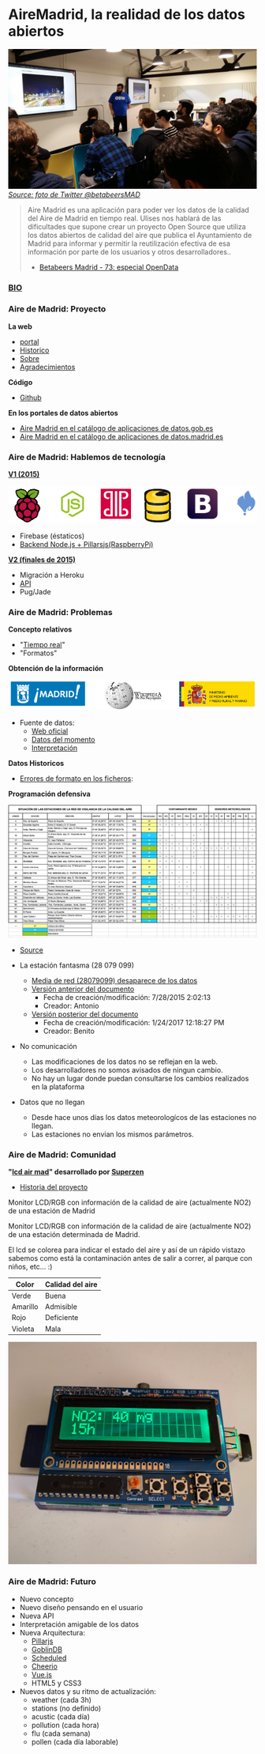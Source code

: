 # AireMadrid, la realidad de los datos abiertos

![foto](assets/evento.jpg)
*[Source: foto de Twitter @betabeersMAD](https://twitter.com/betabeersMAD/status/842443319275868160)*


> Aire Madrid es una aplicación para poder ver los datos de la calidad del Aire de Madrid en tiempo real. Ulises nos hablará de las dificultades que supone crear un proyecto Open Source que utiliza los datos abiertos de calidad del aire que publica el Ayuntamiento de Madrid para informar y permitir la reutilización efectiva de esa información por parte de los usuarios y otros desarrolladores..
> - [Betabeers Madrid - 73: especial OpenData](https://betabeers.com/event/betabeers-madrid-73-especial-opendata-5201/)


### [BIO](bio.md)

### Aire de Madrid: Proyecto

**La web**
- [portal](http://airemadrid.herokuapp.com)
- [Historico](http://airemadrid.herokuapp.com/historico)
- [Sobre](http://airemadrid.herokuapp.com/sobre)
- [Agradecimientos](http://airemadrid.herokuapp.com/agradecimientos)

**Código**
- [Github](https://github.com/UlisesGascon/Aire-Madrid)

**En los portales de datos abiertos**
- [Aire Madrid en el catálogo de aplicaciones de datos.gob.es](http://datos.gob.es/es/node/473)
- [Aire Madrid en el catálogo de aplicaciones de datos.madrid.es](http://datos.madrid.es/portal/site/egob/menuitem.400a817358ce98c34e937436a8a409a0/?page=0&vgnextoid=994612b9ace9f310VgnVCM100000171f5a0aRCRD&vgnextchannel=994612b9ace9f310VgnVCM100000171f5a0aRCRD&vgnextfmt=default)

### Aire de Madrid: Hablemos de tecnología

**[V1 (2015)](https://github.com/UlisesGascon/Aire-Madrid/releases/tag/1.0.0)**

![](assets/stack-v1.png)

- Firebase (éstaticos)
- [Backend Node.js + Pillarsjs(RaspberryPi)](assets/server.png)


**[V2 (finales de 2015)](https://github.com/UlisesGascon/Aire-Madrid/releases/tag/2.0.0)**

- Migración a Heroku
- [API](https://github.com/UlisesGascon/Aire-Madrid#api)
- Pug/Jade


### Aire de Madrid: Problemas

**Concepto relativos**

- "[Tiempo real](http://datos.madrid.es/sites/v/index.jsp?vgnextoid=b8c427a272e4e410VgnVCM2000000c205a0aRCRD&vgnextchannel=374512b9ace9f310VgnVCM100000171f5a0aRCRD)"
- "Formatos"

**Obtención de la información**

![](assets/datos.png)

- Fuente de datos:
    - [Web oficial](http://datos.madrid.es/portal/site/egob/menuitem.c05c1f754a33a9fbe4b2e4b284f1a5a0/?vgnextoid=41e01e007c9db410VgnVCM2000000c205a0aRCRD&vgnextchannel=374512b9ace9f310VgnVCM100000171f5a0aRCRD)
    - [Datos del momento](http://www.mambiente.munimadrid.es/opendata/horario.txt)
    - [Interpretación](http://datos.madrid.es/FWProjects/egob/contenidos/datasets/ficheros/Interprete_ficheros_%20calidad_%20del_%20aire_global.pdf)

**Datos Historicos**

- [Errores de formato en los ficheros](http://airemadrid.herokuapp.com/historico):


**Programación defensiva**

![](assets/estaciones_datos.png)

- [Source](http://datos.madrid.es/sites/v/index.jsp?vgnextoid=9e42c176313eb410VgnVCM1000000b205a0aRCRD&vgnextchannel=374512b9ace9f310VgnVCM100000171f5a0aRCRD)

- La estación fantasma (28 079 099)
    - [Media de red (28079099) desaparece de los datos](http://datos.madrid.es/portal/site/egob/menuitem.c05c1f754a33a9fbe4b2e4b284f1a5a0/?vgnextoid=41e01e007c9db410VgnVCM2000000c205a0aRCRD&vgnextchannel=374512b9ace9f310VgnVCM100000171f5a0aRCRD&vgnextfmt=default#1014)
    - [Versión anterior del documento](http://datos.madrid.es/FWProjects/egob/contenidos/datasets/ficheros/MedioAmbiente_CalidadAire/Interpretacion_datos_horarios_diarios.pdf)
        - Fecha de creación/modificación: 7/28/2015 2:02:13   
        - Creador: Antonio
    - [Versión posterior del documento](http://datos.madrid.es/FWProjects/egob/contenidos/datasets/ficheros/Interprete_ficheros_%20calidad_%20del_%20aire_global.pdf)
        - Fecha de creación/modificación: 1/24/2017 12:18:27 PM
        - Creador: Benito

- No comunicación
    - Las modificaciones de los datos no se reflejan en la web.
    - Los desarrolladores no somos avisados de ningun cambio.
    - No hay un lugar donde puedan consultarse los cambios realizados en la plataforma

- Datos que no llegan
    - Desde hace unos días los datos meteorologícos de las estaciones no llegan.
    - Las estaciones no envian los mismos parámetros.


### Aire de Madrid: Comunidad

**"[lcd air mad](https://github.com/superzen/lcd-air-mad/)" desarrollado por [Superzen](https://github.com/superzen)**

- [Historia del proyecto](https://github.com/superzen/lcd-air-mad/issues/1)

Monitor LCD/RGB con información de la calidad de aire (actualmente NO2) de una estación de Madrid


Monitor LCD/RGB con información de la calidad de aire (actualmente NO2) 
de una estación determinada de Madrid.

El lcd se colorea para indicar el estado del aire y así de 
un rápido vistazo sabemos como está la contaminación
antes de salir a correr, al parque con niños, etc... :)


Color | Calidad del aire
------|------------------
Verde | Buena 
Amarillo | Admisible 
Rojo | Deficiente 
Violeta | Mala


![Prototipo](assets/dispositivo.jpg)


### Aire de Madrid: Futuro

- Nuevo concepto
- Nuevo diseño pensando en el usuario
- Nueva API
- Interpretación amigable de los datos
- Nueva Arquitectura:
    - [Pillarjs](http://pillarsjs.com/)
    - [GoblinDB](http://goblindb.osweekends.com/)
    - [Scheduled](https://www.npmjs.com/package/scheduled)
    - [Cheerio](https://cheerio.js.org/)
    - [Vue.js](https://vuejs.org/)
    - HTML5 y CSS3
- Nuevos datos y su ritmo de actualización:
    - weather (cada 3h)
    - stations (no definido)
    - acustic (cada día)
    - pollution (cada hora)
    - flu (cada semana)
    - pollen (cada día laborable)

